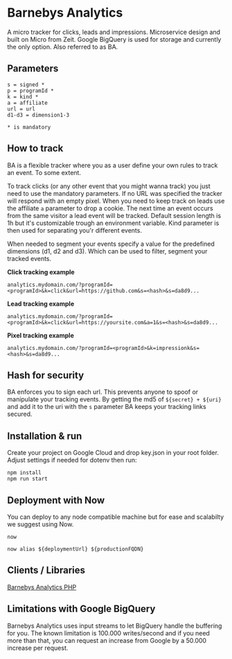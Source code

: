 # Barnebys Analytics

A micro tracker for clicks, leads and impressions. 
Microservice design and built on Micro from Zeit. Google BigQuery
is used for storage and currently the only option. Also referred to as BA.

## Parameters
  
    s = signed *
    p = programId *
    k = kind *
    a = affiliate
    url = url
    d1-d3 = dimension1-3
    
    * is mandatory
    
## How to track

BA is a flexible tracker where you as a user define your own rules to track an event. To some extent.

To track clicks (or any other event that you might wanna track) you just need to use the
mandatory parameters. If no URL was specified the tracker will respond with an empty pixel. When you 
need to keep track on leads use the affiliate `a` parameter to drop a cookie. The next time an event occurs 
from the same visitor a lead event will be tracked. Default session length is 1h but it's customizable trough
an environment variable. Kind parameter is then used for separating you'r different events.   

When needed to segment your events specify a value for the predefined dimensions (d1, d2 and d3). Which can be used
to filter, segment your tracked events. 

**Click tracking example**

`analytics.mydomain.com/?programId=<programId>&k=click&url=https://github.com&s=<hash>&s=da8d9...`

**Lead tracking example**

`analytics.mydomain.com/?programId=<programId>&k=click&url=https://yoursite.com&a=1&s=<hash>&s=da8d9...`

**Pixel tracking example** 

`analytics.mydomain.com/?programId=<programId>&k=impressionk&s=<hash>&s=da8d9...`


## Hash for security 

BA enforces you to sign each url. This prevents anyone to spoof or manipulate your tracking events. 
By getting the md5 of `${secret} + ${uri}` and add it to the uri with the `s` parameter BA keeps your tracking links secured.

## Installation & run

Create your project on Google Cloud and drop key.json in your root folder. 
Adjust settings if needed for dotenv then run:

`npm install`      
`npm run start`

## Deployment with Now

You can deploy to any node compatible machine but for ease and scalabilty we suggest using Now.

`now`

`now alias ${deploymentUrl} ${productionFQDN}`

## Clients / Libraries

[Barnebys Analytics PHP](https://github.com/barnebys/barnebys-analytics-php)

## Limitations with Google BigQuery

Barnebys Analytics uses input streams to let BigQuery handle the buffering for you.
The known limitation is 100.000 writes/second and if you need more than that, you can request an
increase from Google by a 50.000 increase per request. 
